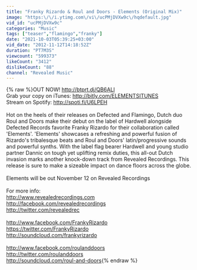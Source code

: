 ```yaml
---
title: "Franky Rizardo & Roul and Doors - Elements (Original Mix)"
image: "https:\/\/i.ytimg.com\/vi\/ucPMjDVXw9c\/hqdefault.jpg"
vid_id: "ucPMjDVXw9c"
categories: "Music"
tags: ["teaser","flamingo","franky"]
date: "2021-10-03T05:39:25+03:00"
vid_date: "2012-11-12T14:18:52Z"
duration: "PT7M3S"
viewcount: "599373"
likeCount: "3412"
dislikeCount: "88"
channel: "Revealed Music"
---
```

{% raw %}OUT NOW! <a rel="nofollow" target="blank" href="http://btprt.dj/QB6ALI">http://btprt.dj/QB6ALI</a> <br />Grab your copy on iTunes: <a rel="nofollow" target="blank" href="http://bitly.com/ELEMENTSITUNES">http://bitly.com/ELEMENTSITUNES</a><br />Stream on Spotify: <a rel="nofollow" target="blank" href="http://spoti.fi/U6LPEH">http://spoti.fi/U6LPEH</a><br /><br />Hot on the heels of their releases on Defected and Flamingo, Dutch duo Roul and Doors make their debut on the label of Hardwell alongside Defected Records favorite Franky Rizardo for their collaboration called 'Elements'. 'Elements' showcases a refreshing and powerful fusion of Rizardo's tribalesque beats and Roul and Doors' latin/progressive sounds and powerful synths. With the label flag bearer Hardwell and young studio partner Dannic on tough yet uplifting remix duties, this all-out Dutch invasion marks another knock-down track from Revealed Recordings. This release is sure to make a sizeable impact on dance floors across the globe.<br /><br />Elements will be out November 12 on Revealed Recordings<br /><br />For more info:<br /><a rel="nofollow" target="blank" href="http://www.revealedrecordings.com">http://www.revealedrecordings.com</a><br /><a rel="nofollow" target="blank" href="http://facebook.com/revealedrecordings">http://facebook.com/revealedrecordings</a><br /><a rel="nofollow" target="blank" href="http://twitter.com/revealedrec">http://twitter.com/revealedrec</a><br /><br /><a rel="nofollow" target="blank" href="http://www.facebook.com/FrankyRizardo">http://www.facebook.com/FrankyRizardo</a><br /><a rel="nofollow" target="blank" href="https://twitter.com/FrankyRizardo">https://twitter.com/FrankyRizardo</a><br /><a rel="nofollow" target="blank" href="http://soundcloud.com/frankyrizardo">http://soundcloud.com/frankyrizardo</a><br /><br /><a rel="nofollow" target="blank" href="http://www.facebook.com/roulanddoors">http://www.facebook.com/roulanddoors</a><br /><a rel="nofollow" target="blank" href="http://twitter.com/roulanddoors">http://twitter.com/roulanddoors</a><br /><a rel="nofollow" target="blank" href="http://soundcloud.com/roul-and-doors">http://soundcloud.com/roul-and-doors</a>{% endraw %}
